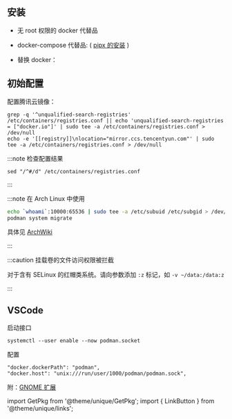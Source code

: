 ## 安装

- 无 root 权限的 docker 代替品

  <GetPkg name="podman" apt dnf pacman />

- <p>docker-compose 代替品:
  ( <a href="/docs/devenv/modern-cli#pipx" target="_blank">pipx 的安装</a> )</p>

  <GetPkg name="podman-compose" dnf pacman pipx />

- 替换 docker：

  <GetPkg name="podman-docker" dnf apt pacman />

## 初始配置

配置腾讯云镜像：

```shell
grep -q '^unqualified-search-registries' /etc/containers/registries.conf || echo 'unqualified-search-registries = ["docker.io"]' | sudo tee -a /etc/containers/registries.conf > /dev/null
echo -e '[[registry]]\nlocation="mirror.ccs.tencentyun.com"' | sudo tee -a /etc/containers/registries.conf > /dev/null
```

:::note 检查配置结果

    sed "/^#/d" /etc/containers/registries.conf

:::

<div className="no-admonition-uppercase-title">

:::note 在 Arch Linux 中使用

```bash
echo `whoami`:10000:65536 | sudo tee -a /etc/subuid /etc/subgid > /dev/null
podman system migrate
```

具体见 [ArchWiki](https://wiki.archlinux.org/title/Podman#Rootless_Podman)

:::

</div>

:::caution 挂载卷的文件访问权限被拦截

对于含有 SELinux 的红帽类系统。请向参数添加 `:z` 标记，如 `-v ~/data:/data:z`

:::

## VSCode

启动接口

    systemctl --user enable --now podman.socket

配置

    "docker.dockerPath": "podman",
    "docker.host": "unix:///run/user/1000/podman/podman.sock",

<p><LinkButton outline href="vscode:extension/ms-azuretools.vscode-docker" name="安装" /></p>

附：[GNOME 扩展](https://extensions.gnome.org/extension/1500/containers/)

import GetPkg from '@theme/unique/GetPkg';
import { LinkButton } from '@theme/unique/links';
